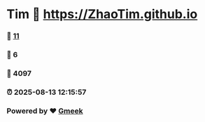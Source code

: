 # Tim :link: https://ZhaoTim.github.io 
### :page_facing_up: [11](https://ZhaoTim.github.io/tag.html) 
### :speech_balloon: 6 
### :hibiscus: 4097 
### :alarm_clock: 2025-08-13 12:15:57 
### Powered by :heart: [Gmeek](https://github.com/Meekdai/Gmeek)

